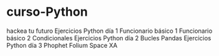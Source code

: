 # curso-Python
hackea tu futuro
Ejercicios Python día 1
Funcionario básico 1
Funcionario básico 2
Condicionales
Ejercicios Python día 2
Bucles
Pandas
Ejercicios Python día 3
Phophet
Folium
Space XA
